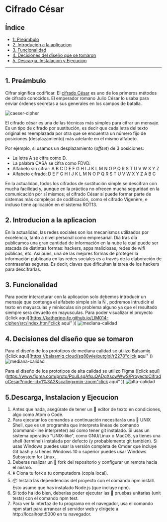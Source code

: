 # Cifrado César

## Índice

* [1. Preámbulo](#1-Preámbulo)
* [2. Introducion a la aplicacion](#2-Introduccion-a-la-aplicación)
* [3. Funcionalidad](#3-Funcionalidad)
* [4. Decisiones del diseño que se tomaron](#4-Decisiones-del-diseño-que-se-tomaron)
* [5. Descarga, Instalacion y Ejecucion](#5-Descarga)


***

## 1. Preámbulo

Cifrar significa codificar. El [cifrado César](https://en.wikipedia.org/wiki/Caesar_cipher)
es uno de los primeros métodos de cifrado conocidos. El emperador romano Julio
César lo usaba para enviar órdenes secretas a sus generales en los campos de
batalla.

![caeser-cipher](https://upload.wikimedia.org/wikipedia/commons/thumb/2/2b/Caesar3.svg/2000px-Caesar3.svg.png)

El cifrado césar es una de las técnicas más simples para cifrar un mensaje. Es
un tipo de cifrado por sustitución, es decir que cada letra del texto original
es reemplazada por otra que se encuentra un número fijo de posiciones
(desplazamiento) más adelante en el mismo alfabeto.

Por ejemplo, si usamos un desplazamiento (_offset_) de 3 posiciones:

* La letra A se cifra como D.
* La palabra CASA se cifra como FDVD.
* Alfabeto sin cifrar: A B C D E F G H I J K L M N O P Q R S T U V W X Y Z
* Alfabeto cifrado: D E F G H I J K L M N O P Q R S T U V W X Y Z A B C

En la actualidad, todos los cifrados de sustitución simple se descifran con
mucha facilidad y, aunque en la práctica no ofrecen mucha seguridad en la
comunicación por sí mismos; el cifrado César sí puede formar parte de sistemas
más complejos de codificación, como el cifrado Vigenère, e incluso tiene
aplicación en el sistema ROT13.

## 2. Introducion a la aplicacion

En la actualidad, las redes sociales son los mecanismos utilizados por excelencia, tanto a nivel personal como empresarial. Día tras día publicamos una gran cantidad de información en la nube la cual puede ser atacada de distintas formas: hackers, apps maliciosas, redes de wifi públicas, etc. Así pues, una de las mejores formas de proteger la información publicada en las redes sociales es a través de la elaboración de contraseñas seguras. Es decir, claves que dificultan la tarea de los hackers para descifrarlas.

## 3. Funcionalidad

Para poder interacturar con la aplicacion solo debemos introducir un mensaje que contenga el alfabeto simple sin la Ñ , podremos intrudicir el texto en mayusculas y minisculas sin problema alguno ya que el resultado siempre sera devuelto en mayusculas. Para poder visualizar el proyecto ([click aquí](https://katherine-fe.github.io/LIM014-cipher/src/index.html"click aquí" ))
![mediana-calidad](https://i.ibb.co/3YSkPtn/b.jpg)


## 4. Decisiones del diseño que se tomaron

Para el diseño de los prototipos de mediana calidad se utilizo Balsamiq ([click aquí](https://balsamiq.cloud/sq88wie/putglol/r2278"click aquí" ))
![mediana-calidad](https://i.ibb.co/3YSkPtn/b.jpg)

Para el diseño de los prototipos de alta calidad se utilizo Figma ([click aquí](https://www.figma.com/proto/PoulLsgAfsuQADgXsowWwS/ProyectoCifradoCesar?node-id=1%3A2&scaling=min-zoom"click aquí" ))
![alta-calidad](https://i.ibb.co/rpV7XKB/a.jpg)

## 5.Descarga, Instalacion y Ejecucion

1. Antes que nada, asegúrate de tener un 📝 editor de texto en condiciones, algo como Atom o Code.
2. Para ejecutar los comandos a continuación necesitarás una 🐚 UNIX Shell, que es un programita que interpreta líneas de comando (command-line interpreter) así como tener git instalado. Si usas un sistema operativo "UNIX-like", como GNU/Linux o MacOS, ya tienes una shell (terminal) instalada por defecto (y probablemente git también). Si usas Windows puedes usar la versión completa de Cmder que incluye Git bash y si tienes Windows 10 o superior puedes usar Windows Subsystem for Linux.
3. Deberas realizar un 🍴 fork del repositorio y configurar un remote hacia el mismo.
4. ⬇️ Clona tu fork a tu computadora (copia local).
5. 📦 Instala las dependencias del proyecto con el comando npm install. Esto asume que has instalado Node.js (que incluye npm).
6. Si todo ha ido bien, deberías poder ejecutar las 🚥 pruebas unitarias (unit tests) con el comando npm test.
7. Para ver la interfaz de tu programa en el navegador, usa el comando npm start para arrancar el servidor web y dirígete a http://localhost:5000 en tu navegador.





